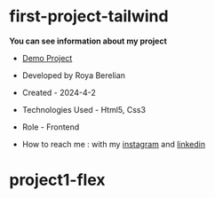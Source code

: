 # first-project-tailwind

**You can see information about my project**



- [Demo Project]()

- Developed by Roya Berelian

- Created - 2024-4-2

- Technologies Used - Html5, Css3

- Role - Frontend

- How to reach me : with my [instagram](https://www.instagram.com/berelian.web) and [linkedin](https://www.linkedin.com/in/RoyaBerelian)
# project1-flex
